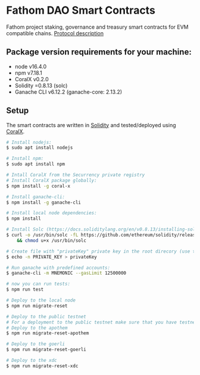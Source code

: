 # Fathom DAO Smart Contracts

Fathom project staking, governance and treasury smart contracts for EVM compatible chains.
[Protocol description](./docs/PROTOCOL.md)

## Package version requirements for your machine:

- node v16.4.0
- npm v7.18.1
- CoralX v0.2.0
- Solidity =0.8.13 (solc)
- Ganache CLI v6.12.2 (ganache-core: 2.13.2)

## Setup

The smart contracts are written in [Solidity](https://github.com/ethereum/solidity) and tested/deployed using [CoralX](https://github.com/Securrency-OSS/CoralX).

```bash
# Install nodejs:
$ sudo apt install nodejs

# Install npm:
$ sudo apt install npm

# Intall CoralX from the Securrency private registry
# Install CoralX package globally:
$ npm install -g coral-x

# Install ganache-cli:
$ npm install -g ganache-cli

# Install local node dependencies:
$ npm install

# Install Solc (https://docs.soliditylang.org/en/v0.8.13/installing-solidity.html)
$ curl -o /usr/bin/solc -fL https://github.com/ethereum/solidity/releases/download/v0.8.13/solc-static-linux \
    && chmod u+x /usr/bin/solc

# Create file with "privateKey" private key in the root direcory (use this only for tests):
$ echo -n PRIVATE_KEY > privateKey

# Run ganache with predefined accounts:
$ ganache-cli -m MNEMONIC --gasLimit 12500000

# now you can run tests:
$ npm run test

# Deploy to the local node
$ npm run migrate-reset

# Deploy to the public testnet
# For a deployment to the public testnet make sure that you have testnet coins
# Deploy to the apothem
$ npm run migrate-reset-apothem

# Deploy to the goerli
$ npm run migrate-reset-goerli

# Deploy to the xdc
$ npm run migrate-reset-xdc
```
